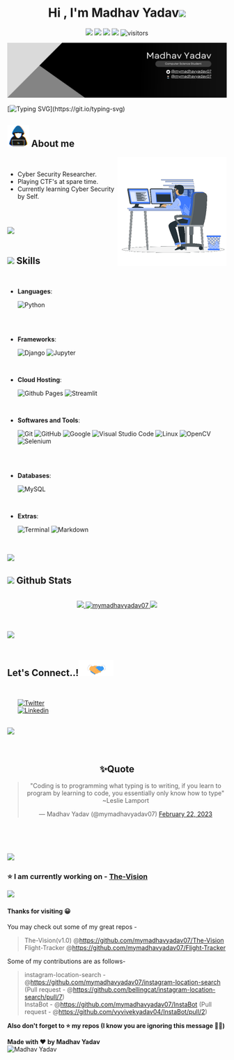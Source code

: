 <h1 align="center"><b>Hi , I'm Madhav Yadav</b><img src="https://media.giphy.com/media/hvRJCLFzcasrR4ia7z/giphy.gif" width="35"></h1>
<p align="center">
    <a href="https://github.com/mymadhavyadav07/mymadhavyadav07"><img src="https://img.shields.io/badge/status-updating-brightgreen.svg"></a>
    <a href="https://github.com/python/cpython"><img src="https://img.shields.io/badge/Python-3.10-FF1493.svg"></a>  
    <a href="https://github.com/mymadhavyadav07/mymadhavyadav07/stargazers"><img src="https://img.shields.io/github/stars/mymadhavyadav07/mymadhavyadav07.svg"></a>
    <a href="https://github.com/mymadhavyadav07/mymadhavyadav07/network/members"><img src="https://img.shields.io/github/forks/mymadhavyadav07/mymadhavyadav07.svg?color=blue"></a>
    <img src="https://visitor-badge.laobi.icu/badge?page_id=mymadhavyadav07.mymadhavyadav07" alt="visitors"/>  
        


</p>  
<p align="center">
  <img src="https://github.com/mymadhavyadav07/mymadhavyadav07/blob/main/assets/Banner.png" alt="animated" />
</p>


<!--   my-ticker --> 

[![Typing SVG](https://readme-typing-svg.herokuapp.com?color=%2336BCF7&center=true&vCenter=false&width=1000&lines=Hi+there+👋,+I+am+Madhav+Yadav;+Welcome+to+My+Profile!)](https://git.io/typing-svg)

## <picture><img src = "https://github.com/mymadhavyadav07/mymadhavyadav07/raw/main/assets/mdImages/about_me.gif" width = 50px></picture> **About me**

<picture> <img align="right" src="https://github.com/mymadhavyadav07/mymadhavyadav07/raw/main/assets/mdImages/Right_Side.gif" width = 250px></picture>

<br>

- Cyber Security Researcher.
- Playing CTF's at spare time.
- Currently learning Cyber Security by Self.
<!-- - Personal website [link](https://www.mymadhavyadav07.ml)
- I’m currently open for an Intern or a new job opportunity, this is [my resume](https://read.cv/mymadhavyadav07) -->

<br><br>

<img src="https://user-images.githubusercontent.com/73097560/115834477-dbab4500-a447-11eb-908a-139a6edaec5c.gif"><br><br>

## <img src="https://media2.giphy.com/media/QssGEmpkyEOhBCb7e1/giphy.gif?cid=ecf05e47a0n3gi1bfqntqmob8g9aid1oyj2wr3ds3mg700bl&rid=giphy.gif" width ="25"><b> Skills</b>
<br>

<p align="center">

- **Languages**:
    
    <!-- ![C](https://img.shields.io/badge/C%20-%232370ED.svg?style=for-the-badge&logo=c&logoColor=white) -->
    <!-- ![C++](https://img.shields.io/badge/C++%20-%230 0599C.svg?style=for-the-badge&logo=c%2B%2B&logoColor=white) -->
    ![Python](https://img.shields.io/badge/Python%20-%2314354C.svg?style=for-the-badge&logo=python&logoColor=white)

<br>

<br>

<p align="center">

- **Frameworks**:
    
    ![Django](https://img.shields.io/badge/Django-092E20?style=for-the-badge&logo=django&logoColor=green)
    ![Jupyter](https://img.shields.io/badge/Jupyter-F37626.svg?&style=for-the-badge&logo=Jupyter&logoColor=white)

<br>

- **Cloud Hosting**:

    ![Github Pages](https://img.shields.io/badge/GitHub%20Pages-%23327FC7.svg?style=for-the-badge&logo=github&logoColor=white)
    ![Streamlit](https://img.shields.io/badge/Streamlit-FF4B4B?style=for-the-badge&logo=Streamlit&logoColor=white)
    
<br>

- **Softwares and Tools**:

    ![Git](https://img.shields.io/badge/git-%23F05033.svg?style=for-the-badge&logo=git&logoColor=white)
    ![GitHub](https://img.shields.io/badge/github-%23121011.svg?style=for-the-badge&logo=github&logoColor=white)
    ![Google](https://img.shields.io/badge/google-%234285F4.svg?style=for-the-badge&logo=google&logoColor=white)
    ![Visual Studio Code](https://img.shields.io/badge/Visual%20Studio%20Code-0078d7.svg?style=for-the-badge&logo=visual-studio-code&logoColor=white)
    ![Linux](https://img.shields.io/badge/Linux-FCC624?style=for-the-badge&logo=linux&logoColor=black) 
    ![OpenCV](https://img.shields.io/badge/OpenCV-27338e?style=for-the-badge&logo=OpenCV&logoColor=white) 
    ![Selenium](https://img.shields.io/badge/Selenium-43B02A?style=for-the-badge&logo=Selenium&logoColor=white) 

<br>

<br>

<p align="center">

- **Databases**:
    
    ![MySQL](https://img.shields.io/badge/MySQL-005C84?style=for-the-badge&logo=mysql&logoColor=white)

<br>

- **Extras**:

    ![Terminal](https://img.shields.io/badge/Terminal-%23054020?style=for-the-badge&logo=gnu-bash&logoColor=white)
    ![Markdown](https://img.shields.io/badge/markdown-%23000000.svg?style=for-the-badge&logo=markdown&logoColor=white)   


</p>

<br>
<br>

<img src="https://user-images.githubusercontent.com/73097560/115834477-dbab4500-a447-11eb-908a-139a6edaec5c.gif">

<br>


## <img src="https://media.giphy.com/media/iY8CRBdQXODJSCERIr/giphy.gif" width="35"><b> Github Stats </b>
<br>

<div align="center">

<a href="https://github.com/mymadhavyadav07/">
  <img src="https://github-readme-stats.vercel.app/api?username=mymadhavyadav07&include_all_commits=true&count_private=true&show_icons=true&line_height=20&title_color=7A7ADB&icon_color=2234AE&text_color=D3D3D3&bg_color=0,000000,130F40" width="450"/>
  <img src="https://github-readme-stats.vercel.app/api/top-langs?username=mymadhavyadav07&show_icons=true&locale=en&layout=compact&line_height=20&title_color=7A7ADB&icon_color=2234AE&text_color=D3D3D3&bg_color=0,000000,130F40" width="375"  alt="mymadhavyadav07"/>
<img src="https://github-readme-streak-stats.herokuapp.com/?user=mymadhavyadav07"></img>  


</a>
</div>

<br>
<br>
<br>

<img src="https://user-images.githubusercontent.com/73097560/115834477-dbab4500-a447-11eb-908a-139a6edaec5c.gif">


<br>
<br>

## <b> Let's Connect..!</b><img src="https://github.com/mymadhavyadav07/mymadhavyadav07/raw/main/assets/mdImages/handshake.gif" width ="80">
<br>
<div align='left'>

<ul>

[![Twitter](https://img.shields.io/badge/Twitter-1DA1F2?style=for-the-badge&logo=twitter&logoColor=white&label=Follow%20%40mymadhavyadav07)](https://twitter.com/mymadhavyadav07)  
[![Linkedin](https://img.shields.io/badge/LinkedIn-0077B5?style=for-the-badge&logo=linkedin&logoColor=white&label=Follow%20%40mymadhavyadav07)](https://www.linkedin.com/company/shallvhack)  

</ul>
</div>

<br>
<img src="https://user-images.githubusercontent.com/73097560/115834477-dbab4500-a447-11eb-908a-139a6edaec5c.gif">
<br>
<br>
<br>

<div align='center'>

## <b>✨Quote</b>
<blockquote class="twitter-tweet"><p lang="en" dir="ltr">&quot;Coding is to programming what typing is to writing, if you learn to program by learning to code, you essentially only know how to type&quot;<br> ~Leslie Lamport</p>  
&mdash; Madhav Yadav (@mymadhavyadav07) <a href="https://twitter.com/mymadhavyadav07/status/1628255708562206720?ref_src=twsrc%5Etfw">February 22, 2023</a></blockquote>

</div>
<br>
<br>
<br>
<br>







<img src="https://user-images.githubusercontent.com/73097560/115834477-dbab4500-a447-11eb-908a-139a6edaec5c.gif">

### ⭐ I am currently working on - [The-Vision](https://github.com/mymadhavyadav07/The-Vision)

<img src="https://user-images.githubusercontent.com/73097560/115834477-dbab4500-a447-11eb-908a-139a6edaec5c.gif">


#### Thanks for visiting 😀 
You may check out some of my great repos -  
> The-Vision(v1.0) @https://github.com/mymadhavyadav07/The-Vision  
> Flight-Tracker   @https://github.com/mymadhavyadav07/Flight-Tracker  
  
Some of my contributions are as follows-  
> instagram-location-search  -  @https://github.com/mymadhavyadav07/instagram-location-search (Pull request - @https://github.com/bellingcat/instagram-location-search/pull/7)  
> InstaBot                   -  @https://github.com/mymadhavyadav07/InstaBot  (Pull request - @https://github.com/vyvivekyadav04/InstaBot/pull/2)

**Also don't forget to ⭐ my repos (I know you are ignoring this message 🙂🙃)**  



**Made with ❤ by Madhav Yadav**  
![Madhav Yadav](https://avatars.githubusercontent.com/u/66372332?v=4)



